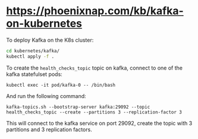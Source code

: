 # https://phoenixnap.com/kb/kafka-on-kubernetes

To deploy Kafka on the K8s cluster:
```sh
cd kubernetes/kafka/
kubectl apply -f .
```

To create the `health_checks_topic` topic on kafka, connect to one of the kafka statefulset pods:
```
kubectl exec -it pod/kafka-0 -- /bin/bash
```
And run the following command:
```
kafka-topics.sh --bootstrap-server kafka:29092 --topic health_checks_topic --create --partitions 3 --replication-factor 3
```
This will connect to the kafka service on port 29092, create the topic with 3 partitions and 3 replication factors.
